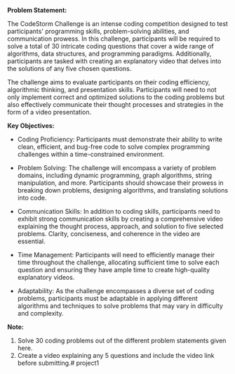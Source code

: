 **Problem Statement:**

The CodeStorm Challenge is an intense coding competition designed to test participants' programming skills, problem-solving abilities, and communication prowess. In this challenge, participants will be required to solve a total of 30 intricate coding questions that cover a wide range of algorithms, data structures, and programming paradigms. Additionally, participants are tasked with creating an explanatory video that delves into the solutions of any five chosen questions.

The challenge aims to evaluate participants on their coding efficiency, algorithmic thinking, and presentation skills. Participants will need to not only implement correct and optimized solutions to the coding problems but also effectively communicate their thought processes and strategies in the form of a video presentation.

**Key Objectives:**

* Coding Proficiency: Participants must demonstrate their ability to write clean, efficient, and bug-free code to solve complex programming challenges within a time-constrained environment.

* Problem Solving: The challenge will encompass a variety of problem domains, including dynamic programming, graph algorithms, string manipulation, and more. Participants should showcase their prowess in breaking down problems, designing algorithms, and translating solutions into code.

* Communication Skills: In addition to coding skills, participants need to exhibit strong communication skills by creating a comprehensive video explaining the thought process, approach, and solution to five selected problems. Clarity, conciseness, and coherence in the video are essential.

* Time Management: Participants will need to efficiently manage their time throughout the challenge, allocating sufficient time to solve each question and ensuring they have ample time to create high-quality explanatory videos.

* Adaptability: As the challenge encompasses a diverse set of coding problems, participants must be adaptable in applying different algorithms and techniques to solve problems that may vary in difficulty and complexity.

**Note:**

1. Solve 30 coding problems out of the different problem statements given here.
2. Create a video explaining any 5 questions and include the video link before submitting.# project1
